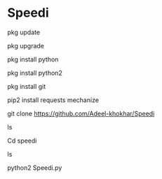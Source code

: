 # Speedi

pkg update


pkg upgrade

pkg install python


pkg install python2

pkg install git


pip2 install requests mechanize


git clone https://github.com/Adeel-khokhar/Speedi

ls

Cd speedi

ls

python2 Speedi.py

